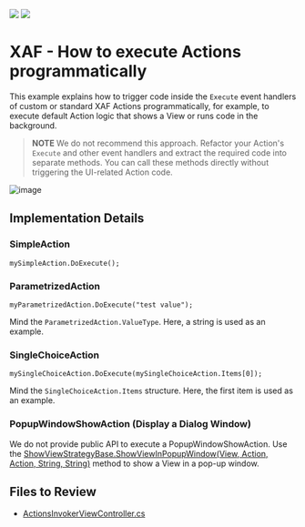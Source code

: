 <!-- default badges list -->
[![](https://img.shields.io/badge/Open_in_DevExpress_Support_Center-FF7200?style=flat-square&logo=DevExpress&logoColor=white)](https://supportcenter.devexpress.com/ticket/details/E1393)
[![](https://img.shields.io/badge/📖_How_to_use_DevExpress_Examples-e9f6fc?style=flat-square)](https://docs.devexpress.com/GeneralInformation/403183)
<!-- default badges end -->

# XAF - How to execute Actions programmatically

This example explains how to trigger code inside the `Execute` event handlers of custom or standard XAF Actions programmatically, for example, to execute default Action logic that shows a View or runs code in the background.

> **NOTE** 
> We do not recommend this approach. Refactor your Action's `Execute` and other event handlers and extract the required code into separate methods. You can call these methods directly without triggering the UI-related Action code.

![image](https://user-images.githubusercontent.com/14300209/227978022-a50434fa-413f-4634-b0ba-09936fd82927.png)

## Implementation Details

### SimpleAction

`mySimpleAction.DoExecute();`

### ParametrizedAction

`myParametrizedAction.DoExecute("test value");`

Mind the `ParametrizedAction.ValueType`. Here, a string is used as an example.

### SingleChoiceAction

`mySingleChoiceAction.DoExecute(mySingleChoiceAction.Items[0]);`

Mind the `SingleChoiceAction.Items` structure. Here, the first item is used as an example.

### PopupWindowShowAction (Display a Dialog Window)

We do not provide public API to execute a PopupWindowShowAction. Use the [ShowViewStrategyBase.ShowViewInPopupWindow(View, Action, Action, String, String)](https://docs.devexpress.com/eXpressAppFramework/DevExpress.ExpressApp.ShowViewStrategyBase.ShowViewInPopupWindow(DevExpress.ExpressApp.View-System.Action-System.Action-System.String-System.String)) method to show a View in a pop-up window.

## Files to Review

* [ActionsInvokerViewController.cs](./CS/EFCore/ExecuteActionEF/ExecuteActionEF.Module/Controllers/ActionInvokerViewController.cs)
